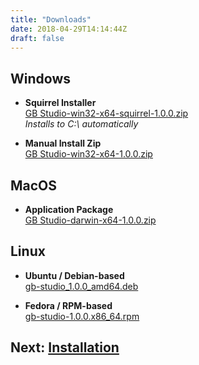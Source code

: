 ```yaml
---
title: "Downloads"
date: 2018-04-29T14:14:44Z
draft: false
---
```


## Windows
* **Squirrel Installer**    
  [GB Studio-win32-x64-squirrel-1.0.0.zip](https://github.com/chrismaltby/gb-studio/releases/download/v1.0.0/GB.Studio-win32-x64-squirrel-1.0.0.zip)  
  *Installs to C:\\ automatically*

* **Manual Install Zip**  
  [GB Studio-win32-x64-1.0.0.zip](https://github.com/chrismaltby/gb-studio/releases/download/v1.0.0/GB.Studio-win32-x64-1.0.0.zip)  

## MacOS

* **Application Package**  
  [GB Studio-darwin-x64-1.0.0.zip](https://github.com/chrismaltby/gb-studio/releases/download/v1.0.0/GB.Studio-darwin-x64-1.0.0.zip)  
## Linux

* **Ubuntu / Debian-based**  
  [gb-studio_1.0.0_amd64.deb](https://github.com/chrismaltby/gb-studio/releases/download/v1.0.0/gb-studio_1.0.0_amd64.deb)

* **Fedora / RPM-based**  
  [gb-studio-1.0.0.x86_64.rpm](https://github.com/chrismaltby/gb-studio/releases/download/v1.0.0/gb-studio-1.0.0.x86_64.rpm)

## Next: [Installation](/docs/installation)
